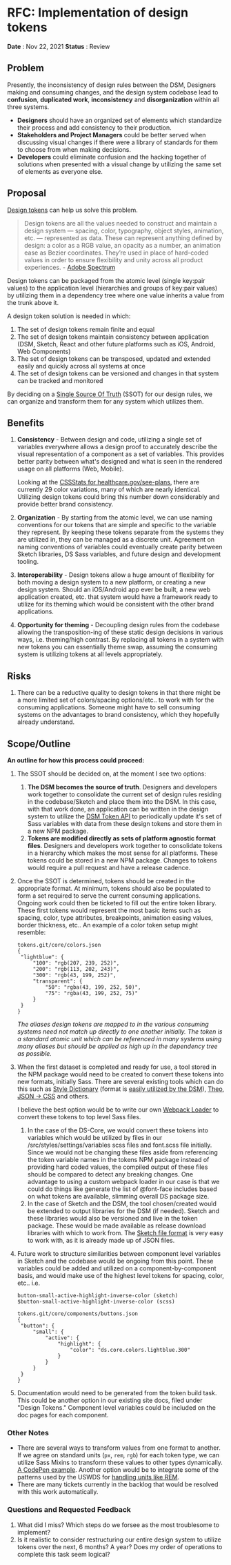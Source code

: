 # RFC: Implementation of design tokens

**Date** : Nov 22, 2021
**Status** : Review

## Problem

Presently, the inconsistency of design rules between the DSM, Designers making and consuming changes, and the design system codebase lead to **confusion**, **duplicated work**, **inconsistency** and **disorganization** within all three systems.

- **Designers** should have an organized set of elements which standardize their process and add consistency to their production.
- **Stakeholders and Project Managers** could be better served when discussing visual changes if there were a library of standards for them to choose from when making decisions.
- **Developers** could eliminate confusion and the hacking together of solutions when presented with a visual change by utilizing the same set of elements as everyone else.

## Proposal

[Design tokens](https://www.invisionapp.com/inside-design/design-tokens/) can help us solve this problem.

> Design tokens are all the values needed to construct and maintain a design system — spacing, color, typography, object styles, animation, etc. — represented as data. These can represent anything defined by design: a color as a RGB value, an opacity as a number, an animation ease as Bezier coordinates. They’re used in place of hard-coded values in order to ensure flexibility and unity across all product experiences. - [Adobe Spectrum](https://spectrum.adobe.com/page/design-tokens/)

Design tokens can be packaged from the atomic level (single key:pair values) to the application level (hierarchies and groups of key:pair values) by utilizing them in a dependency tree where one value inherits a value from the trunk above it.

A design token solution is needed in which:

1. The set of design tokens remain finite and equal
2. The set of design tokens maintain consistency between application (DSM, Sketch, React and other future platforms such as iOS, Android, Web Components)
3. The set of design tokens can be transposed, updated and extended easily and quickly across all systems at once
4. The set of design tokens can be versioned and changes in that system can be tracked and monitored

By deciding on a [Single Source Of Truth](https://en.wikipedia.org/wiki/Single_source_of_truth) (SSOT) for our design rules, we can organize and transform them for any system which utilizes them.

## Benefits

1. **Consistency** - Between design and code, utilizing a single set of variables everywhere allows a design proof to accurately describe the visual representation of a component as a set of variables. This provides better parity between what's designed and what is seen in the rendered usage on all platforms (Web, Mobile).

   Looking at the [CSSStats for healthcare.gov/see-plans](https://cssstats.com/stats?url=healthcare.gov/see-plans), there are currently 29 color variations, many of which are nearly identical. Utilizing design tokens could bring this number down considerably and provide better brand consistency.

2. **Organization** - By starting from the atomic level, we can use naming conventions for our tokens that are simple and specific to the variable they represent. By keeping these tokens separate from the systems they are utilized in, they can be managed as a discrete unit. Agreement on naming conventions of variables could eventually create parity between Sketch libraries, DS Sass variables, and future design and development tooling.
3. **Interoperability** - Design tokens allow a huge amount of flexibility for both moving a design system to a new platform, or creating a new design system. Should an iOS/Android app ever be built, a new web application created, etc. that system would have a framework ready to utilize for its theming which would be consistent with the other brand applications.
4. **Opportunity for theming** - Decoupling design rules from the codebase allowing the transposition-ing of these static design decisions in various ways, i.e. theming/high contrast. By replacing all tokens in a system with new tokens you can essentially theme swap, assuming the consuming system is utilizing tokens at all levels appropriately.

## Risks

1. There can be a reductive quality to design tokens in that there might be a more limited set of colors/spacing options/etc.. to work with for the consuming applications. Someone might have to sell consuming systems on the advantages to brand consistency, which they hopefully already understand.

## Scope/Outline

**An outline for how this process could proceed:**

1. The SSOT should be decided on, at the moment I see two options:

   1. **The DSM becomes the source of truth**. Designers and developers work together to consolidate the current set of design rules residing in the codebase/Sketch and place them into the DSM. In this case, with that work done, an application can be written in the design system to utilize the [DSM Token API](https://support.invisionapp.com/hc/en-us/articles/360049950931) to periodically update it's set of Sass variables with data from these design tokens and store them in a new NPM package.
   2. **Tokens are modified directly as sets of platform agnostic format files**. Designers and developers work together to consolidate tokens in a hierarchy which makes the most sense for all platforms. These tokens could be stored in a new NPM package. Changes to tokens would require a pull request and have a release cadence.

2. Once the SSOT is determined, tokens should be created in the appropriate format. At minimum, tokens should also be populated to form a set required to serve the current consuming applications. Ongoing work could then be ticketed to fill out the entire token library. These first tokens would represent the most basic items such as spacing, color, type attributes, breakpoints, animation easing values, border thickness, etc.. An example of a color token setup might resemble:

   ```
   tokens.git/core/colors.json
   {
   	"lightblue": {
   		"100": "rgb(207, 239, 252)",
   		"200": "rgb(113, 202, 243)",
   		"300": "rgb(43, 199, 252)",
   		"transparent": {
   			"50": "rgba(43, 199, 252, 50)",
   			"75": "rgba(43, 199, 252, 75)"
   		}
   	}
   }
   ```

   _The aliases design tokens are mapped to in the various consuming systems need not match up directly to one another initially. The token is a standard atomic unit which can be referenced in many systems using many aliases but should be applied as high up in the dependency tree as possible._

3. When the first dataset is completed and ready for use, a tool stored in the NPM package would need to be created to convert these tokens into new formats, initially Sass. There are several existing tools which can do this such as [Style Dictionary](https://github.com/amzn/style-dictionary) (format is [easily utilized by the DSM](https://support.invisionapp.com/hc/en-us/articles/360049483032)), [Theo](https://github.com/salesforce-ux/theo), [JSON -> CSS](https://github.com/rlapoele/json-to-scss) and others.

   I believe the best option would be to write our own [Webpack Loader](https://webpack.js.org/contribute/writing-a-loader/) to convert these tokens to top level Sass files.

   1. In the case of the DS-Core, we would convert these tokens into variables which would be utilized by files in our /src/styles/settings/variables scss files and font.scss file initially. Since we would not be changing these files aside from referencing the token variable names in the tokens NPM package instead of providing hard coded values, the compiled output of these files should be compared to detect any breaking changes. One advantage to using a custom webpack loader in our case is that we could do things like generate the list of @font-face includes based on what tokens are available, slimming overall DS package size.
   2. In the case of Sketch and the DSM, the tool chosen/created would be extended to output libraries for the DSM (if needed). Sketch and these libraries would also be versioned and live in the token package. These would be made available as release download libraries with which to work from. The [Sketch file format](https://developer.sketch.com/file-format/) is very easy to work with, as it is already made up of JSON files.

4. Future work to structure similarities between component level variables in Sketch and the codebase would be ongoing from this point. These variables could be added and utilized on a component-by-component basis, and would make use of the highest level tokens for spacing, color, etc.. i.e.

   ```
   button-small-active-highlight-inverse-color (sketch)
   $button-small-active-highlight-inverse-color (scss)

   tokens.git/core/components/buttons.json
   {
   	"button": {
   		"small": {
   			"active": {
   				"highlight": {
   					"color": "ds.core.colors.lightblue.300"
   				}
   			}
   		}
   	}
   }
   ```

5. Documentation would need to be generated from the token build task. This could be another option in our existing site docs, filed under "Design Tokens." Component level variables could be included on the doc pages for each component.

### Other Notes

- There are several ways to transform values from one format to another. If we agree on standard units (`px`, `rem`, `rgb`) for each token type, we can utilize Sass Mixins to transform these values to other types dynamically. [A CodePen example](https://codepen.io/jakob-e/pen/AHunv). Another option would be to integrate some of the patterns used by the USWDS for [handling units like REM](https://designsystem.digital.gov/design-tokens/typesetting/overview/).
- There are many tickets currently in the backlog that would be resolved with this work automatically.

### Questions and Requested Feedback

1. What did I miss? Which steps do we forsee as the most troublesome to implement?
2. Is it realistic to consider restructuring our entire design system to utilize tokens over the next, 6 months? A year? Does my order of operations to complete this task seem logical?
